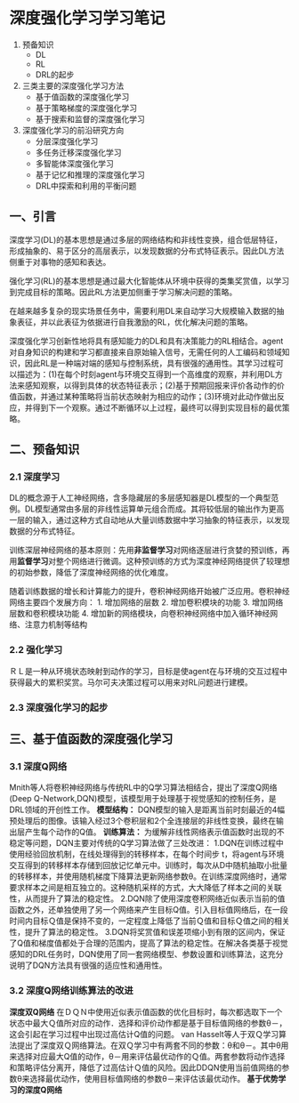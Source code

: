 
# 深度强化学习学习笔记

1. 预备知识
   * DL
   * RL
   * DRL的起步
2. 三类主要的深度强化学习方法
   * 基于值函数的深度强化学习
   * 基于策略梯度的深度强化学习
   * 基于搜索和监督的深度强化学习
3. 深度强化学习的前沿研究方向
   * 分层深度强化学习
   * 多任务迁移深度强化学习
   * 多智能体深度强化学习
   * 基于记忆和推理的深度强化学习
   * DRL中探索和利用的平衡问题

## 一、引言

深度学习(DL)的基本思想是通过多层的网络结构和非线性变换，组合低层特征，形成抽象的、易于区分的高层表示，以发现数据的分布式特征表示。因此DL方法侧重于对事物的感知和表达。

强化学习(RL)的基本思想是通过最大化智能体从环境中获得的类集奖赏值，以学习到完成目标的策略。因此RL方法更加侧重于学习解决问题的策略。

在越来越多复杂的现实场景任务中，需要利用DL来自动学习大规模输入数据的抽象表征，并以此表征为依据进行自我激励的RL，优化解决问题的策略。

深度强化学习创新性地将具有感知能力的DL和具有决策能力的RL相结合。agent对自身知识的构建和学习都直接来自原始输入信号，无需任何的人工编码和领域知识，因此RL是一种端对端的感知与控制系统，具有很强的通用性。其学习过程可以描述为：(1)在每个时刻agent与环境交互得到一个高维度的观察，并利用DL方法来感知观察，以得到具体的状态特征表示；(2)基于预期回报来评价各动作的价值函数，并通过某种策略将当前状态映射为相应的动作；(3)环境对此动作做出反应，并得到下一个观察。通过不断循环以上过程，最终可以得到实现目标的最优策略。

## 二、预备知识

### 2.1 深度学习

DL的概念源于人工神经网络，含多隐藏层的多层感知器是DL模型的一个典型范例。DL模型通常由多层的非线性运算单元组合而成。其将较低层的输出作为更高一层的输入，通过这种方式自动地从大量训练数据中学习抽象的特征表示，以发现数据的分布式特征。

训练深层神经网络的基本原则：先用**非监督学习**对网络逐层进行贪婪的预训练，再用**监督学习**对整个网络进行微调。这种预训练的方式为深度神经网络提供了较理想的初始参数，降低了深度神经网络的优化难度。

随着训练数据的增长和计算能力的提升，卷积神经网络开始被广泛应用。卷积神经网络主要四个发展方向：
    1. 增加网络的层数
    2. 增加卷积模块的功能
    3. 增加网络层数和卷积模块功能
    4. 增加新的网络模块，向卷积神经网络中加入循环神经网络、注意力机制等结构

### 2.2 强化学习

ＲＬ是一种从环境状态映射到动作的学习，目标是使agent在与环境的交互过程中获得最大的累积奖赏。马尔可夫决策过程可以用来对RL问题进行建模。

### 2.3 深度强化学习的起步

## 三、基于值函数的深度强化学习

### 3.1 深度Q网络

Mnith等人将卷积神经网络与传统RL中的Q学习算法相结合，提出了深度Q网络(Deep Q-Network,DQN)模型，该模型用于处理基于视觉感知的控制任务，是DRL领域的开创性工作。
**模型结构：**
DQN模型的输入是距离当前时刻最近的4幅预处理后的图像。该输入经过3个卷积层和2个全连接层的非线性变换，最终在输出层产生每个动作的Q值。
**训练算法：**
为缓解非线性网络表示值函数时出现的不稳定等问题，DQN主要对传统的Q学习算法做了三处改进：
    1.DQN在训练过程中使用经验回放机制，在线处理得到的转移样本，在每个时间步 t，将agent与环境交互得到的转移样本存储到回放记忆单元中。训练时，每次从D中随机抽取小批量的转移样本，并使用随机梯度下降算法更新网络参数θ。在训练深度网络时，通常要求样本之间是相互独立的。这种随机采样的方式，大大降低了样本之间的关联性，从而提升了算法的稳定性。
    2.DQN除了使用深度卷积网络近似表示当前的值函数之外，还单独使用了另一个网络来产生目标Q值。引入目标值网络后，在一段时间内目标Ｑ值是保持不变的，一定程度上降低了当前Ｑ值和目标Ｑ值之间的相关性，提升了算法的稳定性。
    3.DQN将奖赏值和误差项缩小到有限的区间内，保证了Q值和梯度值都处于合理的范围内，提高了算法的稳定性。在解决各类基于视觉感知的DRL任务时，DQN使用了同一套网络模型、参数设置和训练算法，这充分说明了DQN方法具有很强的适应性和通用性。

### 3.2 深度Q网络训练算法的改进

**深度双Q网络**
在ＤＱＮ中使用近似表示值函数的优化目标时，每次都选取下一个状态中最大Ｑ值所对应的动作．选择和评价动作都是基于目标值网络的参数θ－，这会引起在学习过程中出现过高估计Q值的问题。
van Hasselt等人于双Ｑ学习算法提出了深度双Ｑ网络算法。在双Ｑ学习中有两套不同的参数：θ和θ－。其中θ用来选择对应最大Q值的动作，θ－用来评估最优动作的Ｑ值。两套参数将动作选择和策略评估分离开，降低了过高估计Ｑ值的风险。因此DDQN使用当前值网络的参数θ来选择最优动作，使用目标值网络的参数θ－来评估该最优动作。
**基于优势学习的深度Q网络**



